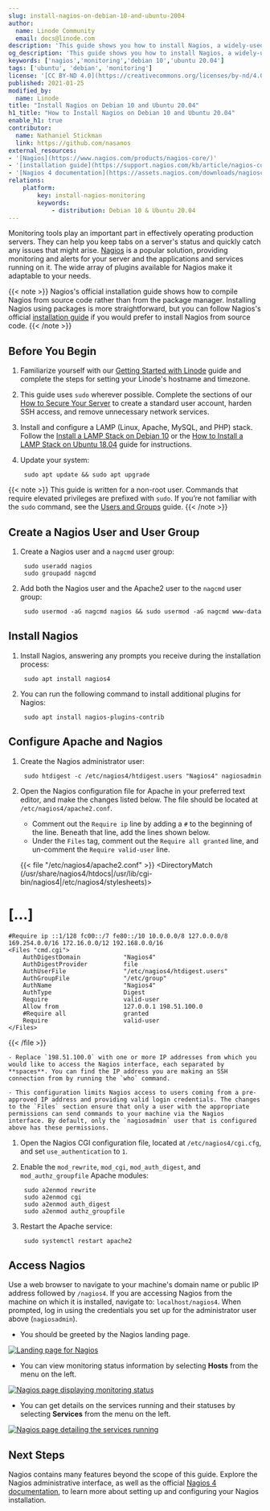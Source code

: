 ```yaml
---
slug: install-nagios-on-debian-10-and-ubuntu-2004
author:
  name: Linode Community
  email: docs@linode.com
description: 'This guide shows you how to install Nagios, a widely-used tool for server monitoring. The installation steps work for both Debian 10 and Ubuntu 20.04 servers.'
og_description: 'This guide shows you how to install Nagios, a widely-used tool for server monitoring. The installation steps work for both Debian 10 and Ubuntu 20.04 servers.'
keywords: ['nagios','monitoring','debian 10','ubuntu 20.04']
tags: ['ubuntu', 'debian', 'monitoring']
license: '[CC BY-ND 4.0](https://creativecommons.org/licenses/by-nd/4.0)'
published: 2021-01-25
modified_by:
  name: Linode
title: "Install Nagios on Debian 10 and Ubuntu 20.04"
h1_title: "How to Install Nagios on Debian 10 and Ubuntu 20.04"
enable_h1: true
contributor:
  name: Nathaniel Stickman
  link: https://github.com/nasanos
external_resources:
- '[Nagios](https://www.nagios.com/products/nagios-core/)'
- '[installation guide](https://support.nagios.com/kb/article/nagios-core-installing-nagios-core-from-source-96.html#Ubuntu)'
- '[Nagios 4 documentation](https://assets.nagios.com/downloads/nagioscore/docs/nagioscore/4/en/index.html)'
relations:
    platform:
        key: install-nagios-monitoring
        keywords:
            - distribution: Debian 10 & Ubuntu 20.04
---
```


Monitoring tools play an important part in effectively operating production servers. They can help you keep tabs on a server's status and quickly catch any issues that might arise. [Nagios](https://www.nagios.com/products/nagios-core/) is a popular solution, providing monitoring and alerts for your server and the applications and services running on it. The wide array of plugins available for Nagios make it adaptable to your needs.

{{< note >}}
Nagios's official installation guide shows how to compile Nagios from source code rather than from the package manager. Installing Nagios using packages is more straightforward, but you can follow Nagios's official [installation guide](https://support.nagios.com/kb/article/nagios-core-installing-nagios-core-from-source-96.html#Ubuntu) if you would prefer to install Nagios from source code.
{{< /note >}}

## Before You Begin

1. Familiarize yourself with our [Getting Started with Linode](/docs/getting-started/) guide and complete the steps for setting your Linode's hostname and timezone.

1. This guide uses `sudo` wherever possible. Complete the sections of our [How to Secure Your Server](/docs/security/securing-your-server/) to create a standard user account, harden SSH access, and remove unnecessary network services.

1. Install and configure a LAMP (Linux, Apache, MySQL, and PHP) stack. Follow the [Install a LAMP Stack on Debian 10](/docs/guides/how-to-install-a-lamp-stack-on-debian-10/) or the [How to Install a LAMP Stack on Ubuntu 18.04](/docs/guides/how-to-install-a-lamp-stack-on-ubuntu-18-04/) guide for instructions.

1. Update your system:

        sudo apt update && sudo apt upgrade

{{< note >}}
This guide is written for a non-root user. Commands that require elevated privileges are prefixed with `sudo`. If you’re not familiar with the `sudo` command, see the [Users and Groups](/docs/tools-reference/linux-users-and-groups/) guide.
{{< /note >}}

## Create a Nagios User and User Group

1. Create a Nagios user and a `nagcmd` user group:

        sudo useradd nagios
        sudo groupadd nagcmd

1. Add both the Nagios user and the Apache2 user to the `nagcmd` user group:

        sudo usermod -aG nagcmd nagios && sudo usermod -aG nagcmd www-data

## Install Nagios

1. Install Nagios, answering any prompts you receive during the installation process:

        sudo apt install nagios4

1. You can run the following command to install additional plugins for Nagios:

        sudo apt install nagios-plugins-contrib

## Configure Apache and Nagios

1. Create the Nagios administrator user:

        sudo htdigest -c /etc/nagios4/htdigest.users "Nagios4" nagiosadmin

1. Open the Nagios configuration file for Apache in your preferred text editor, and make the changes listed below. The file should be located at `/etc/nagios4/apache2.conf`.

    - Comment out the `Require ip` line by adding a `#` to the beginning of the line. Beneath that line, add the lines shown below.
    - Under the `Files` tag, comment out the `Require all granted` line, and un-comment the `Require valid-user` line.

    {{< file "/etc/nagios4/apache2.conf" >}}
 <DirectoryMatch (/usr/share/nagios4/htdocs|/usr/lib/cgi-bin/nagios4|/etc/nagios4/stylesheets)>

# [...]

    #Require ip ::1/128 fc00::/7 fe80::/10 10.0.0.0/8 127.0.0.0/8 169.254.0.0/16 172.16.0.0/12 192.168.0.0/16
    <Files "cmd.cgi">
        AuthDigestDomain            "Nagios4"
        AuthDigestProvider          file
        AuthUserFile                "/etc/nagios4/htdigest.users"
        AuthGroupFile               "/etc/group"
        AuthName                    "Nagios4"
        AuthType                    Digest
        Require                     valid-user
        Allow from                  127.0.0.1 198.51.100.0
        #Require all                granted
        Require                     valid-user
    </Files>
  </DirectoryMatch>
{{< /file >}}

    - Replace `198.51.100.0` with one or more IP addresses from which you would like to access the Nagios interface, each separated by **spaces**. You can find the IP address you are making an SSH connection from by running the `who` command.

    - This configuration limits Nagios access to users coming from a pre-approved IP address and providing valid login credentials. The changes to the `Files` section ensure that only a user with the appropriate permissions can send commands to your machine via the Nagios interface. By default, only the `nagiosadmin` user that is configured above has these permissions.

1. Open the Nagios CGI configuration file, located at `/etc/nagios4/cgi.cfg`, and set `use_authentication` to `1`.

1. Enable the `mod_rewrite`, `mod_cgi`, `mod_auth_digest`, and `mod_authz_groupfile` Apache modules:

        sudo a2enmod rewrite
        sudo a2enmod cgi
        sudo a2enmod auth_digest
        sudo a2enmod authz_groupfile

1. Restart the Apache service:

        sudo systemctl restart apache2

## Access Nagios

Use a web browser to navigate to your machine's domain name or public IP address followed by `/nagios4`. If you are accessing Nagios from the machine on which it is installed, navigate to: `localhost/nagios4`. When prompted, log in using the credentials you set up for the administrator user above (`nagiosadmin`).

- You should be greeted by the Nagios landing page.

[![Landing page for Nagios](nagios-landing-page_small.png "Landing page for Nagios")](nagios-landing-page.png)

- You can view monitoring status information by selecting **Hosts** from the menu on the left.

[![Nagios page displaying monitoring status](nagios-hosts-page_small.png "Nagios page displaying monitoring status")](nagios-hosts-page.png)

- You can get details on the services running and their statuses by selecting **Services** from the menu on the left.

[![Nagios page detailing the services running](nagios-services-page_small.png "Nagios page detailing the services running")](nagios-services-page.png)

## Next Steps

Nagios contains many features beyond the scope of this guide. Explore the Nagios administrative interface, as well as the official [Nagios 4 documentation](https://assets.nagios.com/downloads/nagioscore/docs/nagioscore/4/en/index.html), to learn more about setting up and configuring your Nagios installation.
